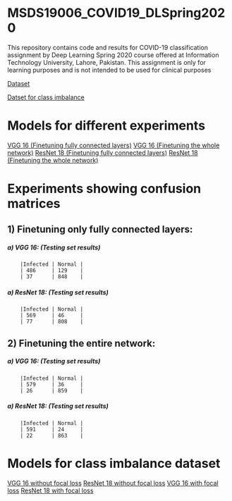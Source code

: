 # MSDS19006_COVID19_DLSpring2020
This repository contains code and results for COVID-19 classification assignment by Deep Learning Spring 2020 course offered at Information Technology University, Lahore, Pakistan. This assignment is only for learning purposes and is not intended to be used for clinical purposes


[Dataset](https://drive.google.com/drive/u/2/folders/1-FzZhQO9oHIT9SNOWYoKsuz7fe447vtR)


[Datset for class imbalance](https://drive.google.com/drive/u/2/folders/1-FzZhQO9oHIT9SNOWYoKsuz7fe447vtR)


# Models for different experiments
[VGG 16 (Finetuning fully connected layers)](https://drive.google.com/open?id=1169PhP-oXsVbuE77zl2uMLX0tfhEQfK0)
[VGG 16 (Finetuning the whole network)](https://drive.google.com/open?id=1-r3yqkUAkfcxSEga8EzfvPrfRD4mhEyb)
[ResNet 18 (Finetuning fully connected layers)](https://drive.google.com/open?id=12QLco6YjpR9AlJllRgMaf7xpAxy7HSt3)
[ResNet 18 (Finetuning the whole network)](https://drive.google.com/open?id=1WDZ2Cn8ifS9M17YKKVoU9ZxELCRWQn36)


# Experiments showing confusion matrices

## 1) Finetuning only fully connected layers:
#####   a) VGG 16: (Testing set results)
        |Infected | Normal |
        | 486     | 129    |
        | 37      | 848    |
       
#####   a) ResNet 18: (Testing set results)
        |Infected | Normal |
        | 569     | 46     |
        | 77      | 808    |

## 2) Finetuning the entire network:
#####   a) VGG 16: (Testing set results)
        |Infected | Normal |
        | 579     | 36     |
        | 26      | 859    |
       
#####   a) ResNet 18: (Testing set results)
        |Infected | Normal |
        | 591     | 24     |
        | 22      | 863    |




# Models for class imbalance dataset
[VGG 16 without focal loss](https://drive.google.com/open?id=19rnpES2_eCc1hn9P1yXs6qi9nW1fff4-)
[ResNet 18 without focal loss](https://drive.google.com/open?id=1rath-cgyO7LOeMBR83d6fQ4Mjl0_iowF)
[VGG 16 with focal loss](https://drive.google.com/open?id=1Nbiyc_XLxAANYBTo70qA06CpezOow8aG)
[ResNet 18 with focal loss](https://drive.google.com/open?id=1PYMm63H-p2mulAELC-ePqvn92ieK5kQw)
